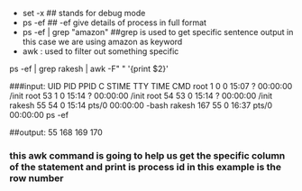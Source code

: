- set -x  ## stands for debug mode
- ps -ef ## -ef give details of process in full format
- ps  -ef | grep "amazon" ##grep is used to get specific sentence output in this case we are using amazon as keyword
- awk : used to filter out something specific



ps -ef | grep rakesh | awk -F" " '{print $2}' 

###input:
UID        PID  PPID  C STIME TTY          TIME CMD
root         1     0  0 15:07 ?        00:00:00 /init
root        53     1  0 15:14 ?        00:00:00 /init
root        54    53  0 15:14 ?        00:00:00 /init
rakesh      55    54  0 15:14 pts/0    00:00:00 -bash
rakesh     167    55  0 16:37 pts/0    00:00:00 ps -ef

##output:
55
168
169
170

### this awk command is going to help us get the specific column of the statement and print is process id in this example is the row number 




